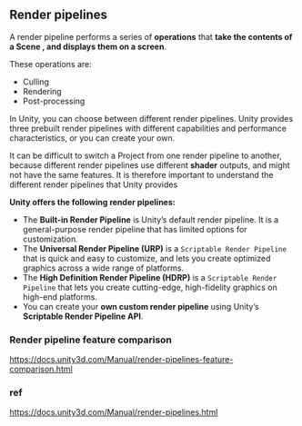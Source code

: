 ## Render pipelines
A render pipeline performs a series of **operations** that **take the contents of a Scene
, and displays them on a screen**.

These operations are:

- Culling
- Rendering
- Post-processing

In Unity, you can choose between different render pipelines. Unity provides three prebuilt render pipelines with different capabilities and performance characteristics, or you can create your own.


It can be difficult to switch a Project from one render pipeline to another, because different render pipelines use different **shader**
 outputs, and might not have the same features. It is therefore important to understand the different render pipelines that Unity provides
 

**Unity offers the following render pipelines:** 

- The **Built-in Render Pipeline** is Unity’s default render pipeline. It is a general-purpose render pipeline that has limited options for customization.
- The **Universal Render Pipeline (URP)** is a `Scriptable Render Pipeline` that is quick and easy to customize, and lets you create optimized graphics across a wide range of platforms.
- The **High Definition Render Pipeline (HDRP)** is a `Scriptable Render Pipeline` that lets you create cutting-edge, high-fidelity graphics on high-end platforms.
- You can create your **own custom render pipeline** using Unity’s **Scriptable Render Pipeline API**.


### Render pipeline feature comparison
https://docs.unity3d.com/Manual/render-pipelines-feature-comparison.html

### ref
https://docs.unity3d.com/Manual/render-pipelines.html
